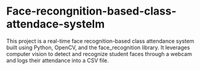 # Face-recongnition-based-class-attendace-systelm
This project is a real-time face recognition-based class attendance system built using Python, OpenCV, and the face_recognition library. It leverages computer vision to detect and recognize student faces through a webcam and logs their attendance into a CSV file.
